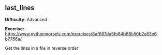 ## last_lines

**Difficulty:** Advanced

**Exercise:** https://www.pythonmorsels.com/exercises/8af667da5fb64b86b50b2a63e6b7766a/

Get the lines in a file in reverse order
    